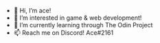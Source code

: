 - 👋 Hi, I’m ace!
- 👀 I’m interested in game & web development!
- 🌱 I’m currently learning through The Odin Project
- 📫 Reach me on Discord! Ace#2161 

<!---
ItsJustAce/ItsJustAce is a ✨ special ✨ repository because its `README.md` (this file) appears on your GitHub profile.
You can click the Preview link to take a look at your changes.
--->

